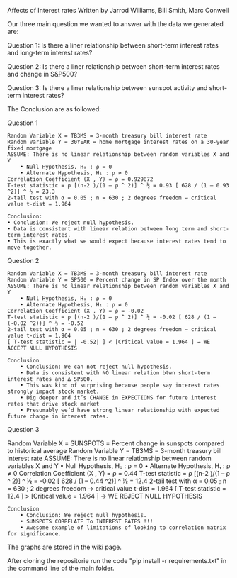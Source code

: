 Affects of Interest rates
Written by Jarrod Williams, Bill Smith, Marc Conwell

Our three main question we wanted to answer with the data we generated are:

Question 1: Is there a liner relationship between short-term interest rates and long-term interest rates? 

Question 2: Is there a liner relationship between short-term interest rates and change in S&P500?

Question 3: Is there a liner relationship between sunspot activity and short-term interest rates? 

The Conclusion are as followed:

Question 1

	Random Variable X = TB3MS = 3-month treasury bill interest rate 
	Random Variable Y = 30YEAR = home mortgage interest rates on a 30-year fixed mortgage
	ASSUME: There is no linear relationship between random variables X and Y
		• Null Hypothesis, H₀ : ρ = 0
		• Alternate Hypothesis, H₁ : ρ ≠ 0
	Correlation Coefficient (X , Y) = ρ = 0.929872 
	T-test statistic = ρ [(n-2 )/(1 – ρ ^ 2)] ^ ½ = 0.93 [ 628 / (1 – 0.93 ^2)] ^ ½ = 23.3 
	2-tail test with α = 0.05 ; n = 630 ; 2 degrees freedom → critical value t-dist = 1.964

	Conclusion:
	• Conclusion: We reject null hypothesis.
	• Data is consistent with linear relation between long term and short-term interest rates.
	• This is exactly what we would expect because interest rates tend to move together.




Question 2

	Random Variable X = TB3MS = 3-month treasury bill interest rate 
	Random Variable Y = SP500 = Percent change in SP Index over the month 
	ASSUME: There is no linear relationship between random variables X and Y 
		• Null Hypothesis, H₀ : ρ = 0 
		• Alternate Hypothesis, H₁ : ρ ≠ 0 
	Correlation Coefficient (X , Y) = ρ = -0.02 
	T-test statistic = ρ [(n-2 )/(1 – ρ ^ 2)] ^ ½ = -0.02 [ 628 / (1 – (-0.02 ^2))] ^ ½ = -0.52 
	2-tail test with α = 0.05 ; n = 630 ; 2 degrees freedom → critical value t-dist = 1.964 
	[ T-test statistic = | -0.52| ] < [Critical value = 1.964 ] → WE ACCEPT NULL HYPOTHESIS

	Conclusion 
		• Conclusion: We can not reject null hypothesis. 
		• Data is consistent with NO linear relation btwn short-term interest rates and ∆ SP500. 
		• This was kind of surprising because people say interest rates strongly impact stock market. 
		• Dig deeper and it’s CHANGE in EXPECTIONS for future interest rates that drive stock market 
		• Presumably we’d have strong linear relationship with expected future change in interest rates.


Question 3

Random Variable X = SUNSPOTS = Percent change in sunspots compared to historical average 	Random Variable Y = TB3MS = 3-month treasury bill interest rate 
	ASSUME: There is no linear relationship between random variables X and Y 
		• Null Hypothesis, H₀ : ρ = 0 
		• Alternate Hypothesis, H₁ : ρ ≠ 0 
	Correlation Coefficient (X , Y) = ρ = 0.44 
	T-test statistic = ρ [(n-2 )/(1 – ρ ^ 2)] ^ ½ = -0.02 [ 628 / (1 – 0.44 ^2)] ^ ½ = 12.4 
	2-tail test with α = 0.05 ; n = 630 ; 2 degrees freedom → critical value t-dist = 1.964 
	[ T-test statistic = 12.4 ] > [Critical value = 1.964 ] → WE REJECT NULL HYPOTHESIS

	Conclusion 
		• Conclusion: We reject null hypothesis. 
		• SUNSPOTS CORRELATE To INTEREST RATES !!! 
		• Awesome example of limitations of looking to correlation matrix for significance.


The graphs are stored in the wiki page.

After cloning the repositorie run the code "pip install -r requirements.txt" in the command line of the main folder.
